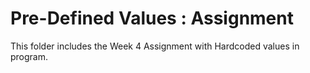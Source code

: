 # Pre-Defined Values : Assignment

This folder includes the Week 4 Assignment with Hardcoded values in program.
